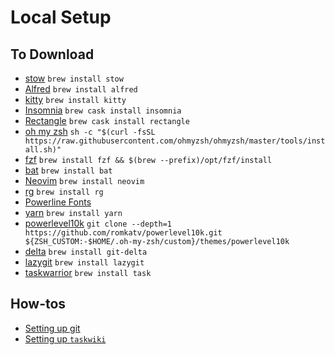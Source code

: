 # Local Setup

## To Download

- [stow](https://www.gnu.org/software/stow/) `brew install stow`
- [Alfred](https://www.alfredapp.com/) `brew install alfred`
- [kitty](https://sw.kovidgoyal.net/kitty/) `brew install kitty`
- [Insomnia](https://insomnia.rest/) `brew cask install insomnia`
- [Rectangle](https://rectangleapp.com) `brew cask install rectangle`
- [oh my zsh](https://github.com/ohmyzsh/ohmyzsh) `sh -c "$(curl -fsSL https://raw.githubusercontent.com/ohmyzsh/ohmyzsh/master/tools/install.sh)"`
- [fzf](https://github.com/junegunn/fzf) `brew install fzf && $(brew --prefix)/opt/fzf/install`
- [bat](https://github.com/sharkdp/bat) `brew install bat`
- [Neovim](https://neovim.io/) `brew install neovim`
- [rg](https://github.com/BurntSushi/ripgrep) `brew install rg`
- [Powerline Fonts](https://github.com/powerline/fonts)
- [yarn](https://classic.yarnpkg.com/en/) `brew install yarn`
- [powerlevel10k](https://github.com/romkatv/powerlevel10k) `git clone --depth=1 https://github.com/romkatv/powerlevel10k.git ${ZSH_CUSTOM:-$HOME/.oh-my-zsh/custom}/themes/powerlevel10k`
- [delta](https://github.com/dandavison/delta) `brew install git-delta`
- [lazygit](https://github.com/jesseduffield/lazygit) `brew install lazygit`
- [taskwarrior](https://taskwarrior.org/) `brew install task`

## How-tos

- [Setting up git](https://medium.com/@gpp/configuring-ssh-key-for-github-9d2416a377ae)
- [Setting up `taskwiki`](https://github.com/tools-life/taskwiki)
